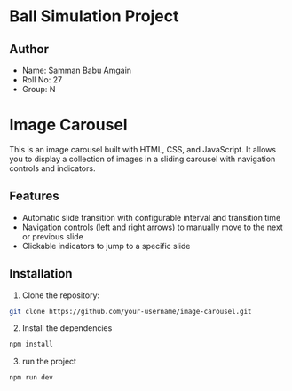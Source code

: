 # Ball Simulation Project

## Author

- Name: Samman Babu Amgain
- Roll No: 27
- Group: N

# Image Carousel

This is an image carousel built with HTML, CSS, and JavaScript. It allows you to display a collection of images in a sliding carousel with navigation controls and indicators.

## Features

- Automatic slide transition with configurable interval and transition time
- Navigation controls (left and right arrows) to manually move to the next or previous slide
- Clickable indicators to jump to a specific slide

## Installation

1. Clone the repository:

```bash
git clone https://github.com/your-username/image-carousel.git

```

2. Install the dependencies

```bash
npm install
```

3. run the project

```bash
npm run dev
```

```

```
